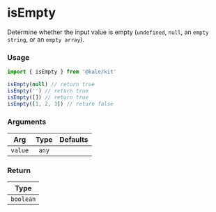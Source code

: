 # isEmpty

Determine whether the input value is empty (`undefined`, `null`, an `empty string`, or an `empty array`).

### Usage

```ts
import { isEmpty } from '@kale/kit'

isEmpty(null) // return true
isEmpty('') // return true
isEmpty([]) // return true
isEmpty([1, 2, 3]) // return false
```

### Arguments

| Arg     | Type  | Defaults |
| ------- | :---: | -------: |
| `value` | `any` |          |

### Return

|   Type    |
| :-------: |
| `boolean` |
